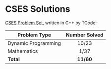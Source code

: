 # CSES Solutions

[CSES Problem Set](https://cses.fi/problemset/), written in C++ by TCode:

| Problem Type          | Number Solved |
|-----------------------|:-------------:|
| Dynamic Programming   |     10/23     |
| Mathematics           |     1/37      |
| **Total**             |   **11/60**   |
